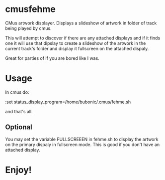 # cmusfehme
CMus artwork displayer. Displays a slideshow of artwork in folder of track being played by cmus.

This will attempt to discover if there are any attached displays and if it finds one
it will use that dipslay to create a slideshow of the artwork in the current track's folder
and display it fullscreen on the attached dispaly.

Great for parties of if you are bored like I was. 


# Usage
In cmus do:

:set status_display_program=/home/bubonic/.cmus/fehme.sh

and that's all.

## Optional
You may set the variable FULLSCREEEN in fehme.sh to display the artwork on the primary dispaly in fullscreen mode.
This is good if you don't have an attached display. 

# Enjoy!
